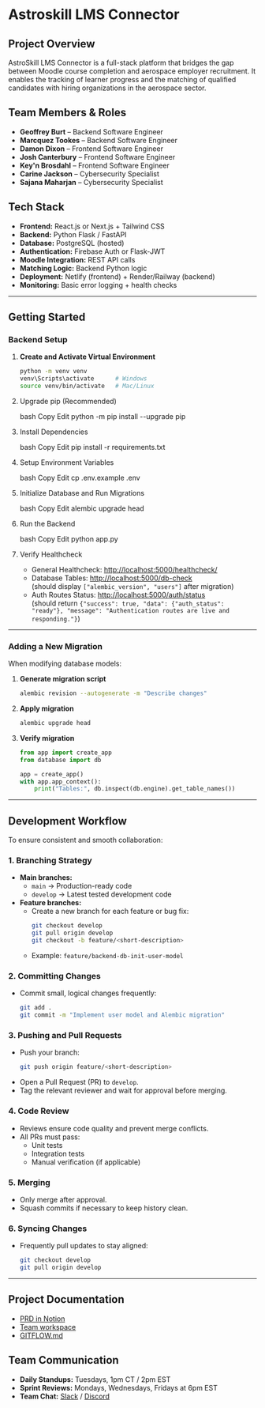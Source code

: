 # Astroskill LMS Connector

## Project Overview
AstroSkill LMS Connector is a full-stack platform that bridges the gap between Moodle course completion and aerospace employer recruitment. It enables the tracking of learner progress and the matching of qualified candidates with hiring organizations in the aerospace sector.

## Team Members & Roles
- **Geoffrey Burt** – Backend Software Engineer  
- **Marcquez Tookes** – Backend Software Engineer  
- **Damon Dixon** – Frontend Software Engineer  
- **Josh Canterbury** – Frontend Software Engineer  
- **Key'n Brosdahl** – Frontend Software Engineer  
- **Carine Jackson** – Cybersecurity Specialist  
- **Sajana Maharjan** – Cybersecurity Specialist  

## Tech Stack
- **Frontend:** React.js or Next.js + Tailwind CSS  
- **Backend:** Python Flask / FastAPI  
- **Database:** PostgreSQL (hosted)  
- **Authentication:** Firebase Auth or Flask-JWT  
- **Moodle Integration:** REST API calls  
- **Matching Logic:** Backend Python logic  
- **Deployment:** Netlify (frontend) + Render/Railway (backend)  
- **Monitoring:** Basic error logging + health checks  

---

## Getting Started

### Backend Setup

1. **Create and Activate Virtual Environment**
   ```bash
   python -m venv venv
   venv\Scripts\activate      # Windows
   source venv/bin/activate   # Mac/Linux

2. Upgrade pip (Recommended)

   bash
   Copy
   Edit
   python -m pip install --upgrade pip

3. Install Dependencies

   bash
   Copy
   Edit
   pip install -r requirements.txt

4. Setup Environment Variables

   bash
   Copy
   Edit
   cp .env.example .env

5. Initialize Database and Run Migrations

   bash
   Copy
   Edit
   alembic upgrade head

6. Run the Backend

   bash
   Copy
   Edit
   python app.py

7. Verify Healthcheck

   - General Healthcheck: [http://localhost:5000/healthcheck/](http://localhost:5000/healthcheck/)
   - Database Tables: [http://localhost:5000/db-check](http://localhost:5000/db-check/)  
     (should display `["alembic_version", "users"]` after migration)
   - Auth Routes Status: [http://localhost:5000/auth/status](http://localhost:5000/auth/status)  
     (should return `{"success": true, "data": {"auth_status": "ready"}, "message": "Authentication routes are live and responding."}`)

---

### Adding a New Migration

When modifying database models:

1. **Generate migration script**
   ```bash
   alembic revision --autogenerate -m "Describe changes"
   ```
2. **Apply migration**
   ```bash
   alembic upgrade head
   ```
3. **Verify migration**
   ```python
   from app import create_app
   from database import db

   app = create_app()
   with app.app_context():
       print("Tables:", db.inspect(db.engine).get_table_names())
   ```

---

## Development Workflow

To ensure consistent and smooth collaboration:

### 1. Branching Strategy
- **Main branches:**
  - `main` → Production-ready code
  - `develop` → Latest tested development code
- **Feature branches:**
  - Create a new branch for each feature or bug fix:
    ```bash
    git checkout develop
    git pull origin develop
    git checkout -b feature/<short-description>
    ```
  - Example: `feature/backend-db-init-user-model`

### 2. Committing Changes
- Commit small, logical changes frequently:
  ```bash
  git add .
  git commit -m "Implement user model and Alembic migration"
  ```

### 3. Pushing and Pull Requests
- Push your branch:
  ```bash
  git push origin feature/<short-description>
  ```
- Open a Pull Request (PR) to `develop`.
- Tag the relevant reviewer and wait for approval before merging.

### 4. Code Review
- Reviews ensure code quality and prevent merge conflicts.
- All PRs must pass:
  - Unit tests
  - Integration tests
  - Manual verification (if applicable)

### 5. Merging
- Only merge after approval.
- Squash commits if necessary to keep history clean.

### 6. Syncing Changes
- Frequently pull updates to stay aligned:
  ```bash
  git checkout develop
  git pull origin develop
  ```

---

## Project Documentation
- [PRD in Notion](https://www.notion.so/codingtemple/AstroSkill-PRD-Participants-237d15b03f0a800eae76e41e8c09ffac?source=copy_link)
- [Team workspace](https://app.slack.com/client/T1HU6FJFK/C096YMLG8A2)
- [GITFLOW.md](https://github.com/AstroSkill/astroskill-lms-connector/blob/main/GITFLOW.md)

## Team Communication
- **Daily Standups:** Tuesdays, 1pm CT / 2pm EST  
- **Sprint Reviews:** Mondays, Wednesdays, Fridays at 6pm EST  
- **Team Chat:** [Slack](https://app.slack.com/client/T1HU6FJFK/C096YMLG8A2) / [Discord](https://discord.com/channels/1396991822990938244/1396991824006090935)
